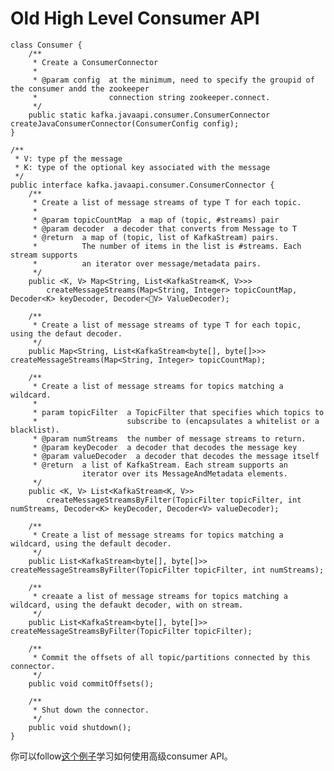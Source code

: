 # Old High Level Consumer API

    class Consumer {
        /**
         * Create a ConsumerConnector
         *
         * @param config  at the minimum, need to specify the groupid of the consumer andd the zookeeper 
         *                connection string zookeeper.connect.
         */
        public static kafka.javaapi.consumer.ConsumerConnector createJavaConsumerConnector(ConsumerConfig config);
    }

    /**
     * V: type pf the message
     * K: type of the optional key associated with the message
     */
    public interface kafka.javaapi.consumer.ConsumerConnector {
        /**
         * Create a list of message streams of type T for each topic.
         *
         * @param topicCountMap  a map of (topic, #streams) pair
         * @param decoder  a decoder that converts from Message to T
         * @return  a map of (topic, list of KafkaStream) pairs.
         *          The number of items in the list is #streams. Each stream supports
         *          an iterator over message/metadata pairs.
         */
        public <K, V> Map<String, List<KafkaStream<K, V>>>
            createMessageStreams(Map<String, Integer> topicCountMap, Decoder<K> keyDecoder, Decoder<V> ValueDecoder);

        /**
         * Create a list of message streams of type T for each topic, using the defaut decoder.
         */
        public Map<String, List<KafkaStream<byte[], byte[]>>> createMessageStreams(Map<String, Integer> topicCountMap);

        /**
         * Create a list of message streams for topics matching a wildcard.
         * 
         * param topicFilter  a TopicFilter that specifies which topics to
         *                    subscribe to (encapsulates a whitelist or a blacklist).
         * @param numStreams  the number of message streams to return.
         * @param keyDecoder  a decoder that decodes the message key
         * @param valueDecoder  a decoder that decodes the message itself
         * @return  a list of KafkaStream. Each stream supports an
                    iterator over its MessageAndMetadata elements.
         */
        public <K, V> List<KafkaStream<K, V>>
            createMessageStreamsByFilter(TopicFilter topicFilter, int numStreams, Decoder<K> keyDecoder, Decoder<V> valueDecoder);

        /**
         * Create a list of message streams for topics matching a wildcard, using the default decoder.
         */
        public List<KafkaStream<byte[], byte[]>> createMessageStreamsByFilter(TopicFilter topicFilter, int numStreams);

        /**
         * creaate a list of message streams for topics matching a wildcard, using the defaukt decoder, with on stream.
         */
        public List<KafkaStream<byte[], byte[]>> createMessageStreamsByFilter(TopicFilter topicFilter);

        /**
         * Commit the offsets of all topic/partitions connected by this connector.
         */
        public void commitOffsets();

        /**
         * Shut down the connector.
         */
        public void shutdown();
    }

你可以follow[这个例子](https://cwiki.apache.org/confluence/display/KAFKA/Consumer+Group+Example)学习如何使用高级consumer API。